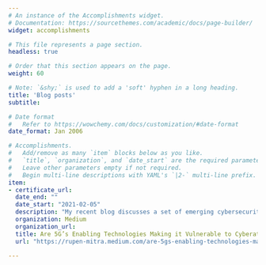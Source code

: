 ```yaml
---
# An instance of the Accomplishments widget.
# Documentation: https://sourcethemes.com/academic/docs/page-builder/
widget: accomplishments

# This file represents a page section.
headless: true

# Order that this section appears on the page.
weight: 60

# Note: `&shy;` is used to add a 'soft' hyphen in a long heading.
title: 'Blog posts'
subtitle:

# Date format
#   Refer to https://wowchemy.com/docs/customization/#date-format
date_format: Jan 2006

# Accomplishments.
#   Add/remove as many `item` blocks below as you like.
#   `title`, `organization`, and `date_start` are the required parameters.
#   Leave other parameters empty if not required.
#   Begin multi-line descriptions with YAML's `|2-` multi-line prefix.
item:
- certificate_url: 
  date_end: ""
  date_start: "2021-02-05"
  description: "My recent blog discusses a set of emerging cybersecurity threats that Machine Learning, NFV, SDN, IoT - the key enablers of the 5G network - invite to the telecom world"
  organization: Medium
  organization_url: 
  title: Are 5G’s Enabling Technologies Making it Vulnerable to Cyberattacks?
  url: "https://rupen-mitra.medium.com/are-5gs-enabling-technologies-making-it-vulnerable-to-cyberattacks-15766d21e883"
  
---
```


